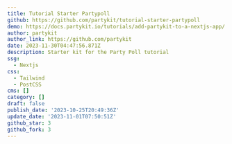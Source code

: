 ```yaml
---
title: Tutorial Starter Partypoll
github: https://github.com/partykit/tutorial-starter-partypoll
demo: https://docs.partykit.io/tutorials/add-partykit-to-a-nextjs-app/
author: partykit
author_link: https://github.com/partykit
date: 2023-11-30T04:47:56.871Z
description: Starter kit for the Party Poll tutorial
ssg:
  - Nextjs
css:
  - Tailwind
  - PostCSS
cms: []
category: []
draft: false
publish_date: '2023-10-25T20:49:36Z'
update_date: '2023-11-01T07:50:51Z'
github_star: 3
github_fork: 3
---
```

